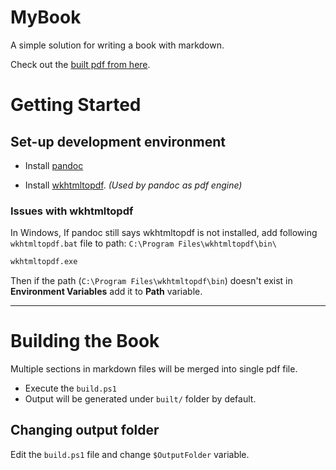 # MyBook
 A simple solution for writing a book with markdown.
 
 Check out the [built pdf from here](/my-book/built/result.pdf).


 # Getting Started

 ## Set-up development environment

 - Install [pandoc](https://pandoc.org/)

 - Install [wkhtmltopdf](https://wkhtmltopdf.org/). _(Used by pandoc as pdf engine)_

### Issues with wkhtmltopdf
In Windows, If pandoc still says wkhtmltopdf is not installed, add following `wkhtmltopdf.bat` file to path: `C:\Program Files\wkhtmltopdf\bin\` 

```bat
wkhtmltopdf.exe
```

Then if the path (`C:\Program Files\wkhtmltopdf\bin`) doesn't exist in **Environment Variables** add it to **Path** variable.

---

# Building the Book
Multiple sections in markdown files will be merged into single pdf file.

- Execute the `build.ps1`
- Output will be generated under `built/` folder by default.


## Changing output folder
Edit the `build.ps1` file and change `$OutputFolder` variable.
